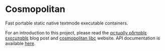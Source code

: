 # Cosmopolitan

Fast portable static native textmode executable containers.

For an introduction to this project, please read the <a
href="https://justine.storage.googleapis.com/ape.html">αcτµαlly pδrταblε
εxεcµταblε</a> blog post and <a
href="https://justine.lol/cosmopolitan/index.html">cosmopolitan libc</a>
website. API documentation is available <a
href="https://justine.lol/cosmopolitan/documentation.html">here</a>.
